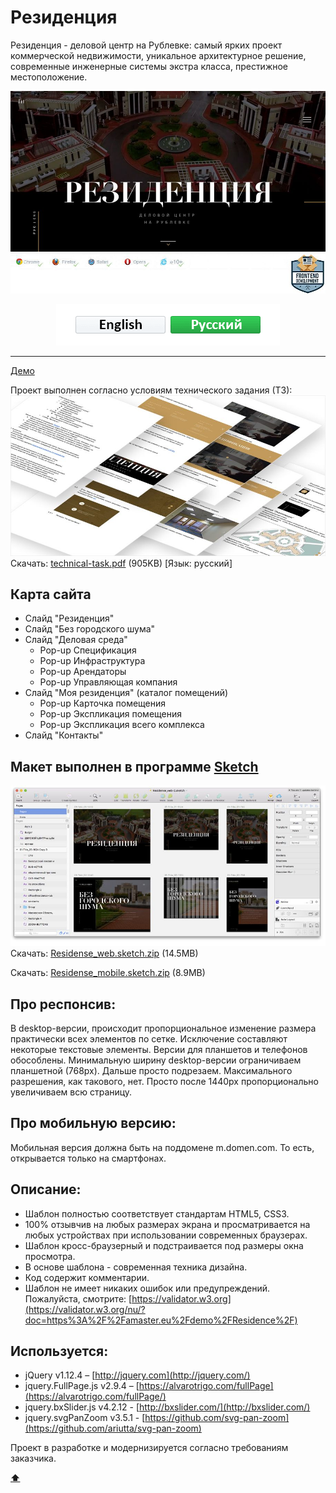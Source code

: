 # <a name='top'>Резиденция</a>

Резиденция - деловой центр на Рублевке: самый ярких проект коммерческой недвижимости, уникальное архитектурное решение, современные инженерные системы экстра класса, престижное местоположение.

![preview](https://github.com/Amaster-eu/Residence/blob/master/img/intro.jpg)
![compatibility](https://github.com/Amaster-eu/Residence/blob/master/img/compatible-3.jpg)

<p align="center">
  <a href="https://github.com/Amaster-eu/Residence"><img src="https://github.com/Amaster-eu/Residence/blob/master/img/en-language-inactive.png" /></a><a href="https://github.com/Amaster-eu/Residence/blob/master/README_RU.md#top"><img src="https://github.com/Amaster-eu/Residence/blob/master/img/ru-language-active.png" /></a>
</p>

---

[Демо](https://amaster.eu/demo/Residence/)

Проект выполнен согласно условиям технического задания (ТЗ):
![preview](https://github.com/Amaster-eu/Residence/blob/master/img/tt-pdf.jpg)
Скачать: [technical-task.pdf](https://amaster.eu/demo/Residence/pdf/technical-task.pdf) (905KB) [Язык: русский]

## Карта сайта
- Слайд "Резиденция"
- Слайд "Без городского шума"
- Слайд "Деловая среда"
  - Pop-up Спецификация
  - Pop-up Инфраструктура
  - Pop-up Арендаторы
  - Pop-up Управляющая компания
- Слайд "Моя резиденция" (каталог помещений)
  - Pop-up Карточка помещения
  - Pop-up Экспликация помещения
  - Pop-up Экспликация всего комплекса
- Слайд "Контакты"

## Макет выполнен в программе [Sketch](https://www.sketchapp.com/)
![preview](https://github.com/Amaster-eu/Residence/blob/master/img/tt-sketch-2.jpg)
Скачать: [Residense_web.sketch.zip](https://amaster.eu/demo/Residence/sketch/Residense_web.sketch.zip) (14.5MB)

Скачать: [Residense_mobile.sketch.zip](https://amaster.eu/demo/Residence/sketch/Residense_mobile.sketch.zip) (8.9MB)

## Про респонсив:
В desktop-версии, происходит пропорциональное изменение размера практически всех элементов по сетке. Исключение составляют некоторые текстовые элементы. Версии для планшетов и телефонов обособлены. Минимальную ширину desktop-версии ограничиваем планшетной (768px). Дальше просто подрезаем. Максимального разрешения, как такового, нет. Просто после 1440px пропорционально увеличиваем всю страницу.

## Про мобильную версию:
Мобильная версия должна быть на поддомене m.domen.com. То есть, открывается только на смартфонах.

## Описание:
- Шаблон полностью соответствует стандартам HTML5, CSS3.
- 100% отзывчив на любых размерах экрана и просматривается на любых устройствах при использовании современных браузерах.
- Шаблон кросс-браузерный и подстраивается под размеры окна просмотра.
- В основе шаблона - современная техника дизайна.
- Код содержит комментарии.
- Шаблон не имеет никаких ошибок или предупреждений. Пожалуйста, смотрите: [https://validator.w3.org](https://validator.w3.org/nu/?doc=https%3A%2F%2Famaster.eu%2Fdemo%2FResidence%2F)

## Используется:
- jQuery v1.12.4 – [http://jquery.com](http://jquery.com/) 
- jquery.FullPage.js v2.9.4 – [https://alvarotrigo.com/fullPage](https://alvarotrigo.com/fullPage/)
- jquery.bxSlider.js v4.2.12 - [http://bxslider.com/](http://bxslider.com/)
- jquery.svgPanZoom v3.5.1 - [https://github.com/svg-pan-zoom](https://github.com/ariutta/svg-pan-zoom)

Проект в разработке и модернизируется согласно требованиям заказчика.

**[⬆](#top)**

